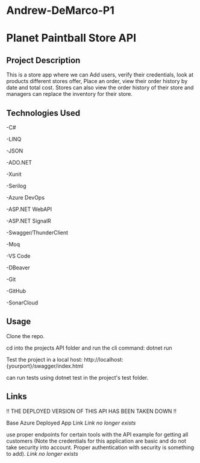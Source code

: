 # Andrew-DeMarco-P1

# Planet Paintball Store API

## Project Description

This is a store app where we can Add users, verify their credentials, look at products different stores offer, Place an order, view their order history by date and total cost.
Stores can also view the order history of their store and managers can replace the inventory for their store. 

## Technologies Used
-C#

-LINQ

-JSON

-ADO.NET

-Xunit

-Serilog

-Azure DevOps

-ASP.NET WebAPI

-ASP.NET SignalR

-Swagger/ThunderClient

-Moq

-VS Code

-DBeaver

-Git

-GitHub

-SonarCloud

## Usage
Clone the repo.

cd into the projects API folder and run the cli command: dotnet run

Test the project in a local host: http://localhost:{yourport}/swagger/index.html

can run tests using dotnet test in the project's test folder.

## Links
!! THE DEPLOYED VERSION OF THIS API HAS BEEN TAKEN DOWN !!

Base Azure Deployed App Link
_Link no longer exists_

use proper endpoints for certain tools with the API
example for getting all customers (Note the credentials for this application are basic and do not take security into account. Proper authentication with security is something to add).
_Link no longer exists_

